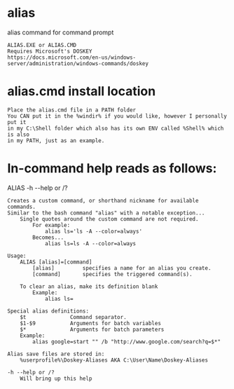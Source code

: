 # alias

alias command for command prompt
	
	ALIAS.EXE or ALIAS.CMD
	Requires Microsoft's DOSKEY
	https://docs.microsoft.com/en-us/windows-server/administration/windows-commands/doskey

# alias.cmd install location
	
	Place the alias.cmd file in a PATH folder
	You CAN put it in the %windir% if you would like, however I personally put it
	in my C:\Shell folder which also has its own ENV called %Shell% which is also
	in my PATH, just as an example.

# In-command help reads as follows:
ALIAS
	-h --help or /?
  
	Creates a custom command, or shorthand nickname for available commands.
	Similar to the bash command "alias" with a notable exception...
		Single quotes around the custom command are not required.
			For example:
				alias ls='ls -A --color=always'
			Becomes...
				alias ls=ls -A --color=always
		
	Usage:
		ALIAS [alias]=[command]
			[alias]			specifies a name for an alias you create.
			[command]		specifies the triggered command(s).

 		To clear an alias, make its definition blank
			Example:
				alias ls=

	Special alias definitions:
		$t     			Command separator.
		$1-$9  			Arguments for batch variables
		$*     			Arguments for batch parameters
		Example:
			alias google=start "" /b "http://www.google.com/search?q=$*"

	Alias save files are stored in:
		%userprofile%\Doskey-Aliases AKA C:\User\Name\Doskey-Aliases

	-h --help or /?
		Will bring up this help
